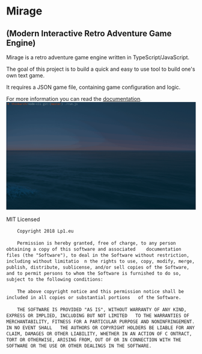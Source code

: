 # Mirage
## (Modern Interactive Retro Adventure Game Engine)

Mirage is a retro adventure game engine written in TypeScript/JavaScript.

The goal of this project is to build a quick and easy to use tool to build one's own text game.

It requires a JSON game file, containing game configuration and logic.

For more information you can read the [documentation](./doc/).  
![node-screenshot](https://raw.githubusercontent.com/lp1dev/Mirage/master/examples/screens/screen_node.gif)

MIT Licensed
    
```
    Copyright 2018 Lp1.eu

    Permission is hereby granted, free of charge, to any person obtaining a copy of this software and associated    documentation files (the "Software"), to deal in the Software without restriction, including without limitatio  n the rights to use, copy, modify, merge, publish, distribute, sublicense, and/or sell copies of the Software,  and to permit persons to whom the Software is furnished to do so, subject to the following conditions:

    The above copyright notice and this permission notice shall be included in all copies or substantial portions   of the Software.

    THE SOFTWARE IS PROVIDED "AS IS", WITHOUT WARRANTY OF ANY KIND, EXPRESS OR IMPLIED, INCLUDING BUT NOT LIMITED   TO THE WARRANTIES OF MERCHANTABILITY, FITNESS FOR A PARTICULAR PURPOSE AND NONINFRINGEMENT. IN NO EVENT SHALL   THE AUTHORS OR COPYRIGHT HOLDERS BE LIABLE FOR ANY CLAIM, DAMAGES OR OTHER LIABILITY, WHETHER IN AN ACTION OF C ONTRACT, TORT OR OTHERWISE, ARISING FROM, OUT OF OR IN CONNECTION WITH THE SOFTWARE OR THE USE OR OTHER DEALINGS IN THE SOFTWARE.
```
